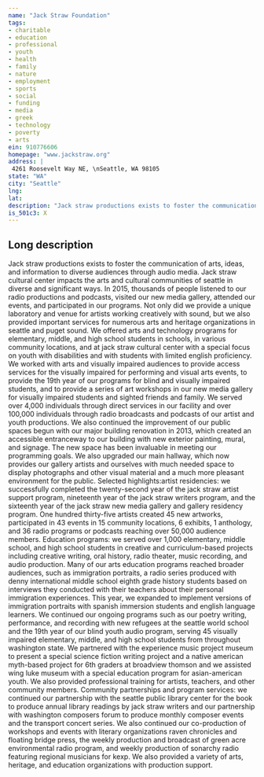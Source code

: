 ```yaml
---
name: "Jack Straw Foundation"
tags:
- charitable
- education
- professional
- youth
- health
- family
- nature
- employment
- sports
- social
- funding
- media
- greek
- technology
- poverty
- arts
ein: 910776606
homepage: "www.jackstraw.org"
address: |
 4261 Roosevelt Way NE, \nSeattle, WA 98105
state: "WA"
city: "Seattle"
lng: 
lat: 
description: "Jack straw productions exists to foster the communication of arts, ideas, and information to diverse audiences through audio media. "
is_501c3: X
---
```


## Long description

Jack straw productions exists to foster the communication of arts, ideas, and information to diverse audiences through audio media. Jack straw cultural center impacts the arts and cultural communities of seattle in diverse and significant ways. In 2015, thousands of people listened to our radio productions and podcasts, visited our new media gallery, attended our events, and participated in our programs. Not only did we provide a unique laboratory and venue for artists working creatively with sound, but we also provided important services for numerous arts and heritage organizations in seattle and puget sound. We offered arts and technology programs for elementary, middle, and high school students in schools, in various community locations, and at jack straw cultural center with a special focus on youth with disabilities and with students with limited english proficiency. We worked with arts and visually impaired audiences to provide access services for the visually impaired for performing and visual arts events, to provide the 19th year of our programs for blind and visually impaired students, and to provide a series of art workshops in our new media gallery for visually impaired students and sighted friends and family. We served over 4,000 individuals through direct services in our facility and over 100,000 individuals through radio broadcasts and podcasts of our artist and youth productions. We also continued the improvement of our public spaces begun with our major building renovation in 2013, which created an accessible entranceway to our building with new exterior painting, mural, and signage. The new space has been invaluable in meeting our programming goals. We also upgraded our main hallway, which now provides our gallery artists and ourselves with much needed space to display photographs and other visual material and a much more pleasant environment for the public. Selected highlights:artist residencies: we successfully completed the twenty-second year of the jack straw artist support program, nineteenth year of the jack straw writers program, and the sixteenth year of the jack straw new media gallery and gallery residency program. One hundred thirty-five artists created 45 new artworks, participated in 43 events in 15 community locations, 6 exhibits, 1 anthology, and 36 radio programs or podcasts reaching over 50,000 audience members. Education programs: we served over 1,000 elementary, middle school, and high school students in creative and curriculum-based projects including creative writing, oral history, radio theater, music recording, and audio production. Many of our arts education programs reached broader audiences, such as immigration portraits, a radio series produced with denny international middle school eighth grade history students based on interviews they conducted with their teachers about their personal immigration experiences. This year, we expanded to implement versions of immigration portraits with spanish immersion students and english language learners. We continued our ongoing programs such as our poetry writing, performance, and recording with new refugees at the seattle world school and the 19th year of our blind youth audio program, serving 45 visually impaired elementary, middle, and high school students from throughout washington state. We partnered with the experience music project museum to present a special science fiction writing project and a native american myth-based project for 6th graders at broadview thomson and we assisted wing luke museum with a special education program for asian-american youth. We also provided professional training for artists, teachers, and other community members. Community partnerships and program services: we continued our partnership with the seattle public library center for the book to produce annual library readings by jack straw writers and our partnership with washington composers forum to produce monthly composer events and the transport concert series. We also continued our co-production of workshops and events with literary organizations raven chronicles and floating bridge press, the weekly production and broadcast of green acre environmental radio program, and weekly production of sonarchy radio featuring regional musicians for kexp. We also provided a variety of arts, heritage, and education organizations with production support. 
